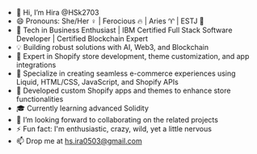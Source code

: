- 👋 Hi, I’m Hira @HSk2703
- 😄 Pronouns: She/Her ♀ | Ferocious 🔥 | Aries ♈︎ | ESTJ 💼
- 🌟 Tech in Business Enthusiast | IBM Certified Full Stack Software Developer | Certified Blockchain Expert 
- 💡 Building robust solutions with AI, Web3, and Blockchain
- 🛒 Expert in Shopify store development, theme customization, and app integrations
- 🌱 Specialize in creating seamless e-commerce experiences using Liquid, HTML/CSS, JavaScript, and Shopify APIs
- 🧩 Developed custom Shopify apps and themes to enhance store functionalities
- 🎓 Currently learning advanced Solidity
- 💞️ I’m looking forward to collaborating on the related projects
- ⚡ Fun fact: I'm enthusiastic, crazy, wild, yet a little nervous
- 📫 Drop me at hs.ira0503@gmail.com

<!---
HSk2703/HSk2703 is a ✨ special ✨ repository because its `README.md` (this file) appears on your GitHub profile.
You can click the Preview link to take a look at your changes.
--->
